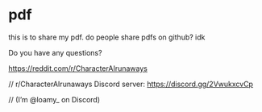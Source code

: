 # pdf

this is to share my pdf. do people share pdfs on github? idk

Do you have any questions?


https://reddit.com/r/CharacterAIrunaways 

//
r/CharacterAIrunaways Discord server: https://discord.gg/2VwukxcvCp 

//
(I’m @loamy_ on Discord) 
